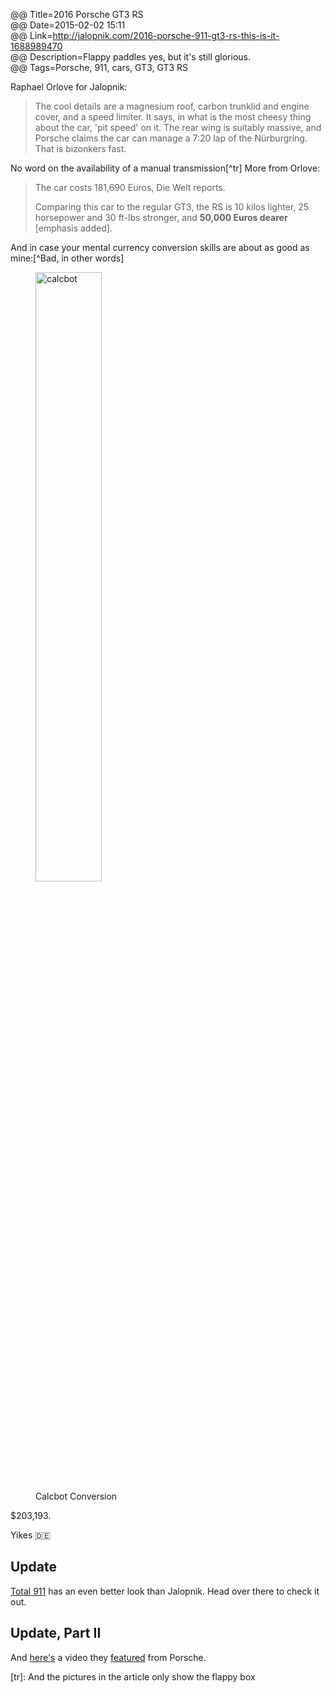 @@ Title=2016 Porsche GT3 RS  
@@ Date=2015-02-02 15:11  
@@ Link=http://jalopnik.com/2016-porsche-911-gt3-rs-this-is-it-1688989470   
@@ Description=Flappy paddles yes, but it's still glorious.  
@@ Tags=Porsche, 911, cars, GT3, GT3 RS  

Raphael Orlove for Jalopnik:
>The cool details are a magnesium roof, carbon trunklid and engine cover, and a speed limiter. It says, in what is the most cheesy thing about the car, 'pit speed' on it. The rear wing is suitably massive, and Porsche claims the car can manage a 7:20 lap of the Nürburgring. That is bizonkers fast.

No word on the availability of a manual transmission[^tr]
More from Orlove:
>The car costs 181,690 Euros, Die Welt reports.
>
> Comparing this car to the regular GT3, the RS is 10 kilos lighter, 25 horsepower and 30 ft-lbs stronger, and **50,000 Euros dearer** [emphasis added].

And in case your mental currency conversion skills are about as good as mine:[^Bad, in other words]

<figure>
	<img src="http://d.pr/i/17PCq+" alt="calcbot" width="50%" />
	<figcaption>Calcbot Conversion</figcaption>
</figure>

$203,193.

Yikes 🇩🇪

## Update

[Total 911][total911] has an even better look than Jalopnik. Head over there to check it out.


## Update, Part II

And [here's][youtube] a video they [featured][total912] from Porsche.

[tr]: And the pictures in the article only show the flappy box


[total911]: http://www.total911.com/new-porsche-911-gt3-rs-launched-in-geneva/
[total912]: http://www.total911.com/see-the-new-porsche-991-gt3-rs-in-action-on-road-and-track/
[youtube]: https://www.youtube.com/watch?v=XQh8qCZWOEw&feature=youtu.be